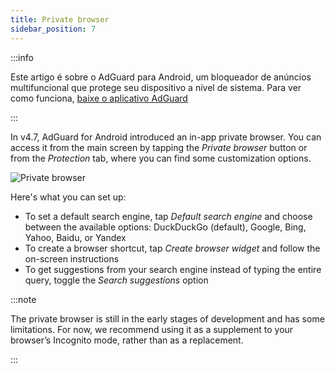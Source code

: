 ```yaml
---
title: Private browser
sidebar_position: 7
---
```


:::info

Este artigo é sobre o AdGuard para Android, um bloqueador de anúncios multifuncional que protege seu dispositivo a nível de sistema. Para ver como funciona, [baixe o aplicativo AdGuard](https://agrd.io/download-kb-adblock)

:::

In v4.7, AdGuard for Android introduced an in-app private browser. You can access it from the main screen by tapping the _Private browser_ button or from the _Protection_ tab, where you can find some customization options.

![Private browser](https://cdn.adtidy.org/content/release_notes/ad_blocker/android/v4.7/agpb_en.png)

Here's what you can set up:

- To set a default search engine, tap _Default search engine_ and choose between the available options: DuckDuckGo (default), Google, Bing, Yahoo, Baidu, or Yandex
- To create a browser shortcut, tap _Create browser widget_ and follow the on-screen instructions
- To get suggestions from your search engine instead of typing the entire query, toggle the _Search suggestions_ option

:::note

The private browser is still in the early stages of development and has some limitations. For now, we recommend using it as a supplement to your browser’s Incognito mode, rather than as a replacement.

:::
